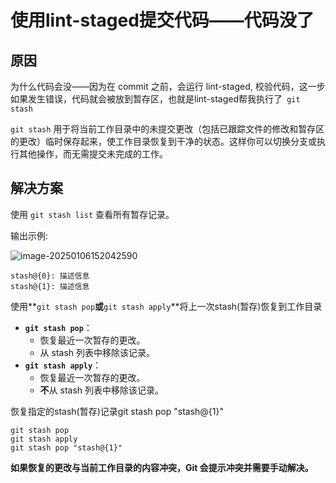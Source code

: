 #  使用lint-staged提交代码——代码没了



## 原因

为什么代码会没——因为在 commit 之前，会运行 lint-staged, 校验代码，这一步如果发生错误，代码就会被放到暂存区，也就是lint-staged帮我执行了` git stash`

`git stash` 用于将当前工作目录中的未提交更改（包括已跟踪文件的修改和暂存区的更改）临时保存起来，使工作目录恢复到干净的状态。这样你可以切换分支或执行其他操作，而无需提交未完成的工作。

## 解决方案

使用 `git stash list` 查看所有暂存记录。

输出示例:

![image-20250106152042590](D:\Project\note\images\git-stash-list命令.png)

``````
stash@{0}: 描述信息
stash@{1}: 描述信息
``````

使用**`git stash pop`**或**`git stash apply`**将上一次stash(暂存)恢复到工作目录

- **`git stash pop`**：
  - 恢复最近一次暂存的更改。
  - 从 stash 列表中移除该记录。
- **`git stash apply`**：
  - 恢复最近一次暂存的更改。
  - **不**从 stash 列表中移除该记录。

恢复指定的stash(暂存)记录git stash pop "stash@{1}"

``````
git stash pop
git stash apply
git stash pop "stash@{1}"
``````

**如果恢复的更改与当前工作目录的内容冲突，Git 会提示冲突并需要手动解决。**

